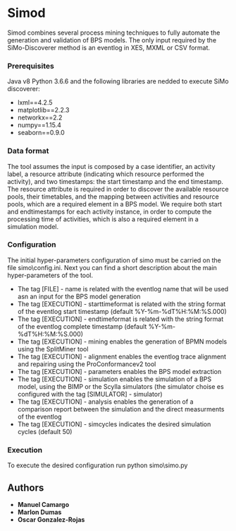 # Simod

Simod combines several process mining techniques to fully automate the generation and validation of BPS models. 
The only input required by the SiMo-Discoverer method is an eventlog in XES, MXML or CSV format.

### Prerequisites

Java v8
Python 3.6.6 and the following libraries are nedded to execute SiMo discoverer:

* lxml==4.2.5
* matplotlib==2.2.3
* networkx==2.2
* numpy==1.15.4
* seaborn==0.9.0

### Data format
 
The tool assumes the input is composed by a case identifier, an activity label, a resource attribute (indicating which resource performed the activity), 
and two timestamps: the start timestamp and the end timestamp. The resource attribute is required in order to discover the available resource pools, their timetables, 
and the mapping between activities and resource pools, which are a required element in a BPS model. We require both start and endtimestamps for each activity instance, 
in order to compute the processing time of activities, which is also a required element in a simulation model.

### Configuration

The initial hyper-parameters configuration of simo must be carried on the file simo\config.ini. 
Next you can find a short description about the main hyper-parameters of the tool.

* The tag [FILE] - name is related with the eventlog name that will be used asn an input for the BPS model generation
* The tag [EXECUTION] - starttimeformat is related with the string format of the eventlog start timestamp (default %Y-%m-%dT%H:%M:%S.000)
* The tag [EXECUTION] - endtimeformat is related with the string format of the eventlog complete timestamp (default %Y-%m-%dT%H:%M:%S.000)
* The tag [EXECUTION] - mining enables the generation of BPMN models using the SplitMiner tool
* The tag [EXECUTION] - alignment enables the eventlog trace alignment and repairing using the ProConformancev2 tool
* The tag [EXECUTION] - parameters enables the BPS model extraction
* The tag [EXECUTION] - simulation enables the simulation of a BPS model, using the BIMP or the Scylla simulators (the simulator choise es configured with the tag [SIMULATOR] - simulator)
* The tag [EXECUTION] - analysis enables the generation of a comparison report between the simulation and the direct measurments of the eventlog
* The tag [EXECUTION] - simcycles indicates the desired simulation cycles (default 50)

### Execution

To execute the desired configuration run python simo\simo.py

## Authors

* **Manuel Camargo**
* **Marlon Dumas**
* **Oscar Gonzalez-Rojas**
